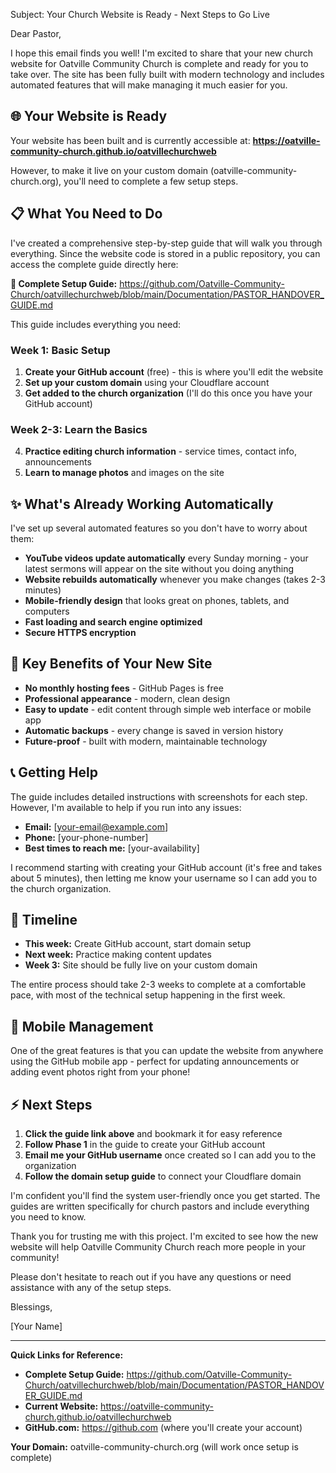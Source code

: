 Subject: Your Church Website is Ready - Next Steps to Go Live

Dear Pastor,

I hope this email finds you well! I'm excited to share that your new church website for Oatville Community Church is complete and ready for you to take over. The site has been fully built with modern technology and includes automated features that will make managing it much easier for you.

## 🌐 Your Website is Ready

Your website has been built and is currently accessible at:
**<https://oatville-community-church.github.io/oatvillechurchweb>**

However, to make it live on your custom domain (oatville-community-church.org), you'll need to complete a few setup steps.

## 📋 What You Need to Do

I've created a comprehensive step-by-step guide that will walk you through everything. Since the website code is stored in a public repository, you can access the complete guide directly here:

**🔗 Complete Setup Guide:** <https://github.com/Oatville-Community-Church/oatvillechurchweb/blob/main/Documentation/PASTOR_HANDOVER_GUIDE.md>

This guide includes everything you need:

### Week 1: Basic Setup

1. **Create your GitHub account** (free) - this is where you'll edit the website
2. **Set up your custom domain** using your Cloudflare account
3. **Get added to the church organization** (I'll do this once you have your GitHub account)

### Week 2-3: Learn the Basics

4. **Practice editing church information** - service times, contact info, announcements
5. **Learn to manage photos** and images on the site

## ✨ What's Already Working Automatically

I've set up several automated features so you don't have to worry about them:

- **YouTube videos update automatically** every Sunday morning - your latest sermons will appear on the site without you doing anything
- **Website rebuilds automatically** whenever you make changes (takes 2-3 minutes)
- **Mobile-friendly design** that looks great on phones, tablets, and computers
- **Fast loading and search engine optimized**
- **Secure HTTPS encryption**

## 🚀 Key Benefits of Your New Site

- **No monthly hosting fees** - GitHub Pages is free
- **Professional appearance** - modern, clean design
- **Easy to update** - edit content through simple web interface or mobile app
- **Automatic backups** - every change is saved in version history
- **Future-proof** - built with modern, maintainable technology

## 📞 Getting Help

The guide includes detailed instructions with screenshots for each step. However, I'm available to help if you run into any issues:

- **Email:** [your-email@example.com]
- **Phone:** [your-phone-number]
- **Best times to reach me:** [your-availability]

I recommend starting with creating your GitHub account (it's free and takes about 5 minutes), then letting me know your username so I can add you to the church organization.

## 🎯 Timeline

- **This week:** Create GitHub account, start domain setup
- **Next week:** Practice making content updates
- **Week 3:** Site should be fully live on your custom domain

The entire process should take 2-3 weeks to complete at a comfortable pace, with most of the technical setup happening in the first week.

## 📱 Mobile Management

One of the great features is that you can update the website from anywhere using the GitHub mobile app - perfect for updating announcements or adding event photos right from your phone!

## ⚡ Next Steps

1. **Click the guide link above** and bookmark it for easy reference
2. **Follow Phase 1** in the guide to create your GitHub account
3. **Email me your GitHub username** once created so I can add you to the organization
4. **Follow the domain setup guide** to connect your Cloudflare domain

I'm confident you'll find the system user-friendly once you get started. The guides are written specifically for church pastors and include everything you need to know.

Thank you for trusting me with this project. I'm excited to see how the new website will help Oatville Community Church reach more people in your community!

Please don't hesitate to reach out if you have any questions or need assistance with any of the setup steps.

Blessings,

[Your Name]

---

**Quick Links for Reference:**

- **Complete Setup Guide:** <https://github.com/Oatville-Community-Church/oatvillechurchweb/blob/main/Documentation/PASTOR_HANDOVER_GUIDE.md>
- **Current Website:** <https://oatville-community-church.github.io/oatvillechurchweb>
- **GitHub.com:** <https://github.com> (where you'll create your account)

**Your Domain:** oatville-community-church.org (will work once setup is complete)
